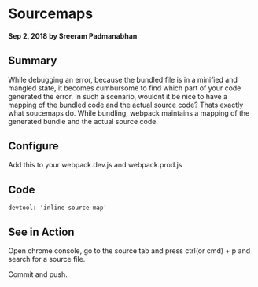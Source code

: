 # Sourcemaps

#### Sep 2, 2018 by Sreeram Padmanabhan

## Summary

While debugging an error, because the bundled file is in a minified and mangled state, it becomes cumbursome to find which part of your code generated the error. In such a scenario, wouldnt it be nice to have a mapping of the bundled code and the actual source code? Thats exactly what soucemaps do. While bundling, webpack maintains a mapping of the generated bundle and the actual source code. 

## Configure

Add this to your webpack.dev.js and webpack.prod.js

## Code

    devtool: 'inline-source-map'

## See in Action
Open chrome console, go to the source tab and press ctrl(or cmd) + p and search for a source file.

Commit and push.
